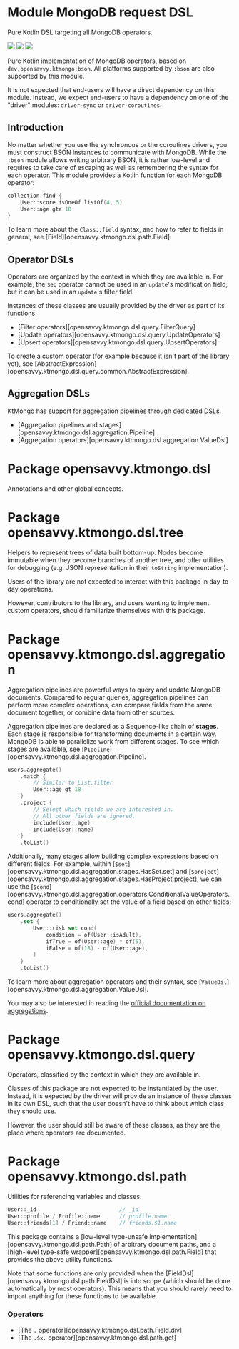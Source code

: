 # Module MongoDB request DSL

Pure Kotlin DSL targeting all MongoDB operators. 

<a href="https://search.maven.org/search?q=g:%22dev.opensavvy.ktmongo%22%20AND%20a:%22dsl%22"><img src="https://img.shields.io/maven-central/v/dev.opensavvy.ktmongo/dsl.svg?label=Maven%20Central"></a>
<a href="https://opensavvy.dev/open-source/stability.html"><img src="https://badgen.net/static/Stability/experimental/purple"></a>
<a href="https://javadoc.io/doc/dev.opensavvy.ktmongo/dsl"><img src="https://badgen.net/static/Other%20versions/javadoc.io/blue"></a>

Pure Kotlin implementation of MongoDB operators, based on `dev.opensavvy.ktmongo:bson`. All platforms supported by `:bson` are also supported by this module.

It is not expected that end-users will have a direct dependency on this module. Instead, we expect end-users to have a dependency on one of the "driver" modules: `driver-sync` or `driver-coroutines`.

## Introduction

No matter whether you use the synchronous or the coroutines drivers, you must construct BSON instances to communicate with MongoDB. While the `:bson` module allows writing arbitrary BSON, it is rather low-level and requires to take care of escaping as well as remembering the syntax for each operator. This module provides a Kotlin function for each MongoDB operator:
```kotlin
collection.find {
	User::score isOneOf listOf(4, 5)
	User::age gte 18
}
```

To learn more about the `Class::field` syntax, and how to refer to fields in general, see [Field][opensavvy.ktmongo.dsl.path.Field].

## Operator DSLs

Operators are organized by the context in which they are available in. For example, the `$eq` operator cannot be used in an `update`'s modification field, but it can be used in an `update`'s filter field.

Instances of these classes are usually provided by the driver as part of its functions.

- [Filter operators][opensavvy.ktmongo.dsl.query.FilterQuery]
- [Update operators][opensavvy.ktmongo.dsl.query.UpdateOperators]
- [Upsert operators][opensavvy.ktmongo.dsl.query.UpsertOperators]

To create a custom operator (for example because it isn't part of the library yet), see [AbstractExpression][opensavvy.ktmongo.dsl.query.common.AbstractExpression].

## Aggregation DSLs

KtMongo has support for aggregation pipelines through dedicated DSLs.

- [Aggregation pipelines and stages][opensavvy.ktmongo.dsl.aggregation.Pipeline]
- [Aggregation operators][opensavvy.ktmongo.dsl.aggregation.ValueDsl]

# Package opensavvy.ktmongo.dsl

Annotations and other global concepts.

# Package opensavvy.ktmongo.dsl.tree

Helpers to represent trees of data built bottom-up. Nodes become immutable when they become branches of another tree, and offer utilities for debugging (e.g. JSON representation in their `toString` implementation).

Users of the library are not expected to interact with this package in day-to-day operations.

However, contributors to the library, and users wanting to implement custom operators, should familiarize themselves with this package.

# Package opensavvy.ktmongo.dsl.aggregation

Aggregation pipelines are powerful ways to query and update MongoDB documents. Compared to regular queries, aggregation pipelines can perform more complex operations, can compare fields from the same document together, or combine data from other sources.

Aggregation pipelines are declared as a Sequence-like chain of **stages**. Each stage is responsible for transforming documents in a certain way. MongoDB is able to parallelize work from different stages. To see which stages are available, see [`Pipeline`][opensavvy.ktmongo.dsl.aggregation.Pipeline].

```kotlin
users.aggregate()
	.match {
		// Similar to List.filter
		User::age gt 18
	}
	.project {
		// Select which fields we are interested in.
		// All other fields are ignored.
		include(User::age)
		include(User::name)
	}
	.toList()
```

Additionally, many stages allow building complex expressions based on different fields. For example, within [`$set`][opensavvy.ktmongo.dsl.aggregation.stages.HasSet.set] and [`$project`][opensavvy.ktmongo.dsl.aggregation.stages.HasProject.project], we can use the [`$cond`][opensavvy.ktmongo.dsl.aggregation.operators.ConditionalValueOperators.cond] operator to conditionally set the value of a field based on other fields:

```kotlin
users.aggregate()
	.set {
		User::risk set cond(
			condition = of(User::isAdult),
			ifTrue = of(User::age) * of(5),
			iFalse = of(18) - of(User::age),
		)
	}
	.toList()
```
To learn more about aggregation operators and their syntax, see [`ValueDsl`][opensavvy.ktmongo.dsl.aggregation.ValueDsl].

You may also be interested in reading the [official documentation on aggregations](https://www.mongodb.com/docs/manual/aggregation/).

# Package opensavvy.ktmongo.dsl.query

Operators, classified by the context in which they are available in.

Classes of this package are not expected to be instantiated by the user. Instead, it is expected by the driver will provide an instance of these classes in its own DSL, such that the user doesn't have to think about which class they should use.

However, the user should still be aware of these classes, as they are the place where operators are documented.

# Package opensavvy.ktmongo.dsl.path

Utilities for referencing variables and classes.

```kotlin
User::_id                          // _id
User::profile / Profile::name      // profile.name
User::friends[1] / Friend::name    // friends.$1.name
```

This package contains a [low-level type-unsafe implementation][opensavvy.ktmongo.dsl.path.Path] of arbitrary document paths, and a [high-level type-safe wrapper][opensavvy.ktmongo.dsl.path.Field] that provides the above utility functions.

Note that some functions are only provided when the [FieldDsl][opensavvy.ktmongo.dsl.path.FieldDsl] is into scope (which should be done automatically by most operators). This means that you should rarely need to import anything for these functions to be available.

### Operators

- [The `.` operator][opensavvy.ktmongo.dsl.path.Field.div]
- [The `.$x.` operator][opensavvy.ktmongo.dsl.path.get]

